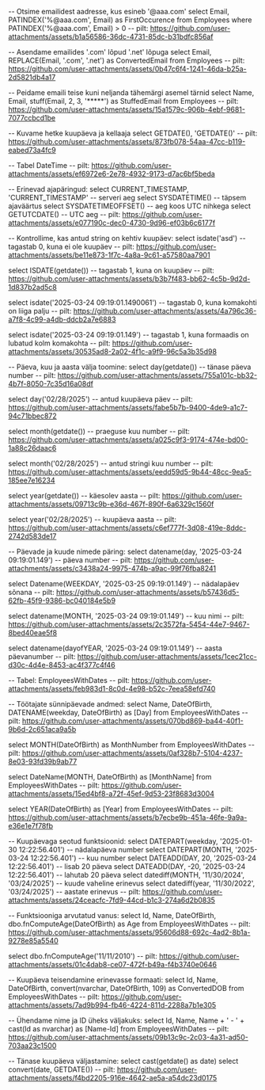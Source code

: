 -- Otsime emailidest aadresse, kus esineb '@aaa.com'
select Email, PATINDEX('%@aaa.com', Email) as FirstOccurence
from Employees
where PATINDEX('%@aaa.com', Email) > 0
-- pilt: https://github.com/user-attachments/assets/b1a56586-36dc-4731-85dc-b31bdfc856af

-- Asendame emailides '.com' lõpud '.net' lõpuga
select Email, REPLACE(Email, '.com', '.net') as ConvertedEmail
from Employees
-- pilt: https://github.com/user-attachments/assets/0b47c6f4-1241-46da-b25a-2d5821db4a17

-- Peidame emaili teise kuni neljanda tähemärgi asemel tärnid
select Name, Email,
	stuff(Email, 2, 3, '*****') as StuffedEmail
from Employees
-- pilt: https://github.com/user-attachments/assets/15a1579c-906b-4ebf-9681-7077ccbcd1be

-- Kuvame hetke kuupäeva ja kellaaja
select GETDATE(), 'GETDATE()'
-- pilt: https://github.com/user-attachments/assets/873fb078-54aa-47cc-b119-eabed73a4fc9

-- Tabel DateTime
-- pilt: https://github.com/user-attachments/assets/ef6972e6-2e78-4932-9173-d7ac6bf5beda

-- Erinevad ajapäringud:
select CURRENT_TIMESTAMP, 'CURRENT_TIMESTAMP' -- serveri aeg
select SYSDATETIME() -- täpsem ajaväärtus
select SYSDATETIMEOFFSET() -- aeg koos UTC nihkega
select GETUTCDATE() -- UTC aeg
-- pilt: https://github.com/user-attachments/assets/e077190c-dec0-4730-9d96-ef03b6c6177f

-- Kontrollime, kas antud string on kehtiv kuupäev:
select isdate('asd') -- tagastab 0, kuna ei ole kuupäev
-- pilt: https://github.com/user-attachments/assets/be11e873-1f7c-4a8a-9c61-a57580aa7901

select ISDATE(getdate()) -- tagastab 1, kuna on kuupäev
-- pilt: https://github.com/user-attachments/assets/b3b7f483-bb62-4c5b-9d2d-1d837b2ad5c8

select isdate('2025-03-24 09:19:01.1490061') -- tagastab 0, kuna komakohti on liiga palju
-- pilt: https://github.com/user-attachments/assets/4a796c36-a7f8-4c99-a4db-ddcb2a7e6883

select isdate('2025-03-24 09:19:01.149') -- tagastab 1, kuna formaadis on lubatud kolm komakohta
-- pilt: https://github.com/user-attachments/assets/30535ad8-2a02-4f1c-a9f9-96c5a3b35d98

-- Päeva, kuu ja aasta välja toomine:
select day(getdate()) -- tänase päeva number
-- pilt: https://github.com/user-attachments/assets/755a101c-bb32-4b7f-8050-7c35d16a08df

select day('02/28/2025') -- antud kuupäeva päev
-- pilt: https://github.com/user-attachments/assets/fabe5b7b-9400-4de9-a1c7-94c71bbec872

select month(getdate()) -- praeguse kuu number
-- pilt: https://github.com/user-attachments/assets/a025c9f3-9174-474e-bd00-1a88c26daac6

select month('02/28/2025') -- antud stringi kuu number
-- pilt: https://github.com/user-attachments/assets/eedd59d5-9b44-48cc-9ea5-185ee7e16234

select year(getdate()) -- käesolev aasta
-- pilt: https://github.com/user-attachments/assets/09713c9b-e36d-467f-890f-6a6329c1560f

select year('02/28/2025') -- kuupäeva aasta
-- pilt: https://github.com/user-attachments/assets/c6ef777f-3d08-419e-8ddc-2742d583de17

-- Päevade ja kuude nimede päring:
select datename(day, '2025-03-24 09:19:01.149') -- päeva number
-- pilt: https://github.com/user-attachments/assets/c3438a24-9975-474b-a9ac-99f76fba8241

select Datename(WEEKDAY, '2025-03-25 09:19:01.149') -- nädalapäev sõnana
-- pilt: https://github.com/user-attachments/assets/b57436d5-62fb-45f9-9386-bc040184e5b9

select datename(MONTH, '2025-03-24 09:19:01.149') -- kuu nimi
-- pilt: https://github.com/user-attachments/assets/2c3572fa-5454-44e7-9467-8bed40eae5f8

select datename(dayofYEAR, '2025-03-24 09:19:01.149') -- aasta päevanumber
-- pilt: https://github.com/user-attachments/assets/1cec21cc-d30c-4d4e-8453-ac4f377c4f46

-- Tabel: EmployeesWithDates
-- pilt: https://github.com/user-attachments/assets/feb983d1-8c0d-4e98-b52c-7eea58efd740

-- Töötajate sünnipäevade andmed:
select Name, DateOfBirth, DATENAME(weekday, DateOfBirth) as [Day] from EmployeesWithDates
-- pilt: https://github.com/user-attachments/assets/070bd869-ba44-40f1-9b6d-2c651aca9a5b

select MONTH(DateOfBirth) as MonthNumber from EmployeesWithDates
-- pilt: https://github.com/user-attachments/assets/0af328b7-5104-4237-8e03-93fd39b9ab77

select DateName(MONTH, DateOfBirth) as [MonthName] from EmployeesWithDates
-- pilt: https://github.com/user-attachments/assets/15ed4bf8-a72f-45ef-9d53-23f8683d3004

select YEAR(DateOfBirth) as [Year] from EmployeesWithDates
-- pilt: https://github.com/user-attachments/assets/b7ecbe9b-451a-46fe-9a9a-e36e1e7f78fb

-- Kuupäevaga seotud funktsioonid:
select DATEPART(weekday, '2025-01-30 12:22:56.401') -- nädalapäeva number
select DATEPART(MONTH, '2025-03-24 12:22:56.401') -- kuu number
select DATEADD(DAY, 20, '2025-03-24 12:22:56.401') -- lisab 20 päeva
select DATEADD(DAY, -20, '2025-03-24 12:22:56.401') -- lahutab 20 päeva
select datediff(MONTH, '11/30/2024', '03/24/2025') -- kuude vaheline erinevus
select datediff(year, '11/30/2022', '03/24/2025') -- aastate erinevus
-- pilt: https://github.com/user-attachments/assets/24ceacfc-7fd9-44cd-b1c3-274a6d2b0835

-- Funktsiooniga arvutatud vanus:
select Id, Name, DateOfBirth, dbo.fnComputeAge(DateOfBirth) as Age from EmployeesWithDates
-- pilt: https://github.com/user-attachments/assets/95606d88-692c-4ad2-8b1a-9278e85a5540

select dbo.fnComputeAge('11/11/2010')
-- pilt: https://github.com/user-attachments/assets/01c4dab8-ce07-472f-b49a-f4b3740e0646

-- Kuupäeva teisendamine erinevasse formaati:
select Id, Name, DateOfBirth,
convert(nvarchar, DateOfBirth, 109) as ConvertedDOB
from EmployeesWithDates
-- pilt: https://github.com/user-attachments/assets/7ad9b994-fb46-4224-811d-2288a7b1e305

-- Ühendame nime ja ID üheks väljakuks:
select Id, Name, Name + ' - ' + cast(Id as nvarchar) as [Name-Id] 
from EmployeesWithDates
-- pilt: https://github.com/user-attachments/assets/09b13c9c-2c03-4a31-ad50-703aa23c1500

-- Tänase kuupäeva väljastamine:
select cast(getdate() as date)
select convert(date, GETDATE())
-- pilt: https://github.com/user-attachments/assets/f4bd2205-916e-4642-ae5a-a54dc23d0175
